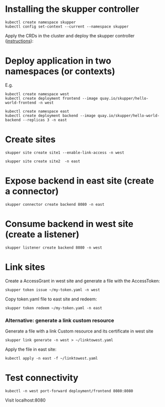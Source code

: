 # Installing the skupper controller

```
kubectl create namespace skupper
kubectl config set-context --current --namespace skupper
```

Apply the CRDs in the cluster and deploy the skupper controller ([instructions](../../charts/skupper-setup/README.md)):


# Deploy application in two namespaces (or contexts)

E.g.

```
kubectl create namespace west
kubectl create deployment frontend --image quay.io/skupper/hello-world-frontend -n west
```

```
kubectl create namespace east
kubectl create deployment backend --image quay.io/skupper/hello-world-backend --replicas 3 -n east
```

# Create sites

```
skupper site create site1 --enable-link-access -n west
```

```
skupper site create site2  -n east
```

# Expose backend in east site (create a connector)

```
skupper connector create backend 8080 -n east
```

# Consume backend in west site (create a listener)

```
skupper listener create backend 8080 -n west
```

# Link sites

Create a AccessGrant in west site and generate a file with the AccessToken:

```
skupper token issue ~/my-token.yaml -n west
```

Copy token.yaml file to east site and redeem:

```
skupper token redeem ~/my-token.yaml -n east
```

### Alternative: generate a link custom resource

Generate a file with a link Custom resource and its certificate in west site
```
skupper link generate -n west > ~/linktowest.yaml
```
Apply the file in east site: 

```
kubectl apply -n east -f ~/linktowest.yaml
```


# Test connectivity

```
kubectl -n west port-forward deployment/frontend 8080:8080
```

Visit localhost:8080
